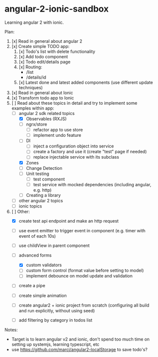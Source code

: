 # angular-2-ionic-sandbox

Learning angular 2 with ionic.

Plan:

1. [x] Read in general about angular 2
2. [x] Create simple TODO app:
    1. [x] Todo's list with delete functionality
    2. [x] Add todo component
    3. [x] Todo edit/details page
    3. [x] Routing:
        * /list
        * /details/id
    3. [x] Latest done and latest added components (use different update techniques)
3. [x] Read in general about Ionic
4. [x] Transform todo app to Ionic
5. [ ] Read about these topics in detail and try to implement some examples within app:
    * [ ] angular 2 sdk related topics
         - [x] Observables (RXJS)
         - [ ] ngrx/store
            * [ ] refactor app to use store
            * [ ] implement undo feature
         - [ ] DI
            * [ ] inject a configuration object into service
            * [ ] create a factory and use it (create "test" page if needed)
            * [ ] replace injectable service with its subclass
         - [x] Zones
         - [ ] Change Detection
         - [ ] Unit testing
            * [ ] test component
            * [ ] test service with mocked dependencies (including angular, e.g. http)
         - [ ] Creating a library
    * [ ] other angular 2 topics
    * [ ] ionic topics
6. [ ] Other:
    * [x] create test api endpoint and make an http request
    * [ ] use event emitter to trigger event in component (e.g. timer with event of each 10s)
    * [ ] use childView in parent component
    * [ ] advanced forms
        - [x] custom validators
        - [ ] custom form control (format value before setting to model)
        - [ ] implement debounce on model update and validation
    * [ ] create a pipe
    * [ ] create simple animation
    * [ ] create angular2 + ionic project from scratch (configuring all build and run explicitly, without using seed)
    * [ ] add filtering by category in todos list


Notes:
* Target is to learn angular v2 and ionic, don't spend too much time on setting up systemjs,
learning typescript, etc
* use https://github.com/marcj/angular2-localStorage to save todo's?

